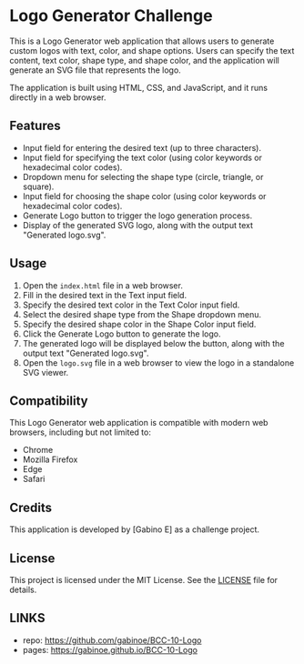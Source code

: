 # Logo Generator Challenge

This is a Logo Generator web application that allows users to generate custom logos with text, color, and shape options. Users can specify the text content, text color, shape type, and shape color, and the application will generate an SVG file that represents the logo.

The application is built using HTML, CSS, and JavaScript, and it runs directly in a web browser.

## Features

- Input field for entering the desired text (up to three characters).
- Input field for specifying the text color (using color keywords or hexadecimal color codes).
- Dropdown menu for selecting the shape type (circle, triangle, or square).
- Input field for choosing the shape color (using color keywords or hexadecimal color codes).
- Generate Logo button to trigger the logo generation process.
- Display of the generated SVG logo, along with the output text "Generated logo.svg".

## Usage

1. Open the `index.html` file in a web browser.
2. Fill in the desired text in the Text input field.
3. Specify the desired text color in the Text Color input field.
4. Select the desired shape type from the Shape dropdown menu.
5. Specify the desired shape color in the Shape Color input field.
6. Click the Generate Logo button to generate the logo.
7. The generated logo will be displayed below the button, along with the output text "Generated logo.svg".
8. Open the `logo.svg` file in a web browser to view the logo in a standalone SVG viewer.

## Compatibility

This Logo Generator web application is compatible with modern web browsers, including but not limited to:

- Chrome
- Mozilla Firefox
- Edge
- Safari

## Credits

This application is developed by [Gabino E] as a challenge project.

## License

This project is licensed under the MIT License. See the [LICENSE](LICENSE) file for details.

## LINKS

- repo: https://github.com/gabinoe/BCC-10-Logo
- pages: https://gabinoe.github.io/BCC-10-Logo
